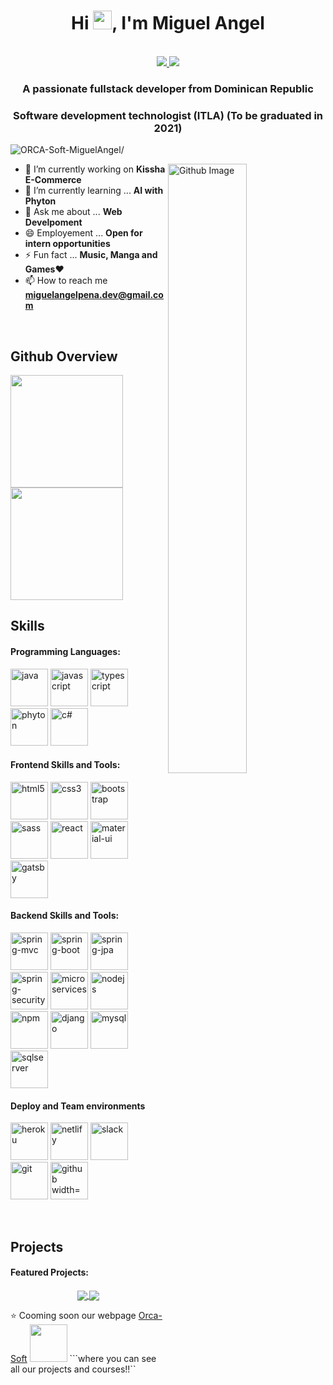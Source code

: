 <h1 align="center">Hi <img src="https://i.imgur.com/YX9bQrZ.gif" width="30px">, I'm Miguel Angel</h1>
 <p align="center"><br/>
   <a href="https://www.linkedin.com/in/miguel-angel-pe%C3%B1a-santos-9332b71a4/">
    <img src="https://img.shields.io/badge/linkedin-miguel_angel-blue">
  </a>
  
  <a href="https://www.instagram.com/rampabonoide/">
    <img src="https://img.shields.io/badge/instagram-rampabonoide-red">
  </a>
</p>

<h3 align="center">A passionate fullstack developer from Dominican Republic</h3>
<h3 align="center">Software development technologist (ITLA) (To be graduated in 2021)</h3>
<p align="left"> <img src=https://komarev.com/ghpvc/?username=ORCA-Soft-MiguelAngel alt=ORCA-Soft-MiguelAngel/></p>


<img width="50%" align="right" alt="Github Image" src="https://raw.githubusercontent.com/onimur/.github/master/.resources/git-header.svg" />


- 🔭 I’m currently working on **Kissha E-Commerce**
- 🌱 I’m currently learning ... **AI with Phyton**
- 💬 Ask me about ... **Web Develpoment**
- 😄 Employement ... **Open for intern opportunities**
- ⚡ Fun fact ... **Music, Manga and Games**❤
- 📫 How to reach me **miguelangelpena.dev@gmail.com**

<br/>

## Github Overview
<a href="https://github.com/ORCA-Soft-MiguelAngel">
  <img height="180em" src="https://github-readme-stats.vercel.app/api?username=ORCA-Soft-MiguelAngel&theme=buefy&show_icons=true" />
  <img height="180em" src="https://github-readme-stats.vercel.app/api/top-langs/?username=ORCA-Soft-MiguelAngel&theme=buefy&layout=compact" />
</a>

<br/>

## Skills
<h4>Programming Languages: </h4>
<p align="left">
 <img style="margin: auto;" src="https://i.imgur.com/X8fW4A9.png" alt="java" width="60" height="60"/>
 <img style="margin: auto;" src="https://i.imgur.com/sHSFGpL.png" alt="javascript" width="60" height="60"/>
 <img style="margin: auto;" src="https://i.imgur.com/e71A8ju.png" alt="typescript" width="60" height="60"/>
 <img style="margin: auto;" src="https://i.imgur.com/VVhduQp.png" alt="phyton" width="60" height="60"/>
 <img style="margin: auto;" src="https://i.imgur.com/qpitbW1.png" alt="c#" width="60" height="60"/>
</p>

<h4>Frontend Skills and Tools: </h4>
<p align="left">
	<img style="margin: auto;" src="https://i.imgur.com/jWzg7x6.png" alt="html5" width="60" height="60"/> 
	<img style="margin: auto;" src="https://i.imgur.com/v8qBQnf.png" alt="css3" width="60" height="60"/> 
	<img style="margin: auto;" src="https://i.imgur.com/zxfxsn3.png" alt="bootstrap" width="60" height="60"/>
  <img style="margin: auto;" src="https://i.imgur.com/DAw3Ay1.png" alt="sass" width="60" height="60"/>
	<img style="margin: auto;" src="https://i.imgur.com/SceNgxk.png" alt="react" width="60" height="60"/>
  <img style="margin: auto;" src="https://i.imgur.com/7Cay3mG.png" alt="material-ui" width="60" height="60"/>
	<img style="margin: auto;" src="https://i.imgur.com/9VzvPXL.png" alt="gatsby" width="60" height="60"/> 
</p>

<h4>Backend Skills and Tools: </h4>
<p align="left">
  <img style="margin: auto;" src="https://i.imgur.com/7NDyeOL.png" alt="spring-mvc" width="60" height="60"/>
  <img style="margin: auto;" src="https://i.imgur.com/hfTWUV3.png" alt="spring-boot" width="60" height="60"/>
  <img style="margin: auto;" src="https://i.imgur.com/5reiv5a.png" alt="spring-jpa" width="60" height="60"/>
  <img style="margin: auto;" src="https://i.imgur.com/NxYjKaf.png" alt="spring-security" width="60" height="60"/>
  <img style="margin: auto;" src="https://i.imgur.com/BJwRoK8.png" alt="microservices" width="60" height="60"/>
  <img style="margin: auto;" src="https://i.imgur.com/3lyfM9h.png" alt="nodejs" width="60" height="60"/>
  <img style="margin: auto;" src="https://i.imgur.com/3ipp3wi.png" alt="npm" width="60" height="60"/>
  <img style="margin: auto;" src="https://i.imgur.com/Ct4s7KC.png" alt="django" width="60" height="60"/>
  <img style="margin: auto;" src="https://i.imgur.com/KJnS5lV.png" alt="mysql" width="60" height="60"/>
  <img style="margin: auto;" src="https://i.imgur.com/maxRirL.png" alt="sqlserver" width="60" height="60"/>
</p>

<h4>Deploy and Team environments </h4>
<p align="left">
  <img style="margin: auto;" src="https://i.imgur.com/5kAjpHr.png" alt="heroku" width="60" height="60"/>
  <img style="margin: auto;" src="https://i.imgur.com/MxMivIR.png" alt="netlify" width="60" height="60"/>
  <img style="margin: auto;" src="https://i.imgur.com/zXdF0zZ.png" alt="slack" width="60" height="60"/>
  <img style="margin: auto;" src="https://i.imgur.com/bPxIGvA.png" alt="git" width="60" height="60"/>
  <img style="margin: auto;" src="https://i.imgur.com/dlZMfk3.png" alt="github width="60" height="60"/>
</p>

<br/>

## Projects
<h4>Featured Projects: </h4>
<!-- Its main projects -->
<p align="center">
  <a href="https://github.com/ORCA-Soft-MiguelAngel/E-Commerce-Kissha">
    <img align="center" src="https://github-readme-stats.vercel.app/api/pin/?username=ORCA-Soft-MiguelAngel&repo=E-Commerce-Kissha" />
  </a>
  <a href="https://github.com/ORCA-Soft-MiguelAngel/Calculadora_React-Native">
    <img align="center" src="https://github-readme-stats.vercel.app/api/pin/?username=ORCA-Soft-MiguelAngel&repo=Calculator-app-mobile" />
  </a>
</p>

⭐️ Cooming soon our webpage [Orca-Soft](#) <img src="https://media.giphy.com/media/LnQjpWaON8nhr21vNW/giphy.gif" width="60">  ```where you can see all our projects and courses!!``
